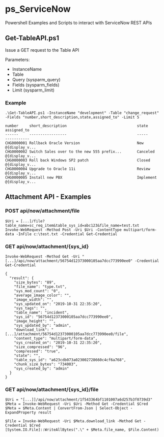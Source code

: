# ps_ServiceNow
Powershell Examples and Scripts to interact with ServiceNow REST APIs

## Get-TableAPI.ps1
Issue a GET request to the Table API

Parameters:
* InstanceName
* Table
* Query (sysparm_query)
* Fields (sysparm_fields)
* Limit (sysparm_limit)
### Example
```
.\Get-TableAPI.ps1 -InstanceName "development" -Table "change_request" -Fields "number,short_description,state,assigned_to" -Limit 5

number     short_description                                state     assigned_to   
------     -----------------                                -----     -----------   
CHG0000001 Rollback Oracle Version                          New       @{display_v...
CHG0000002 Switch Sales over to the new 555 prefix...       Canceled  @{display_v...
CHG0000003 Roll back Windows SP2 patch                      Closed    @{display_v...
CHG0000004 Upgrade to Oracle 11i                            Review    @{display_v...
CHG0000005 Install new PBX                                  Implement @{display_v...
```

## Attachment API - Examples
### POST api/now/attachment/file
```
$Uri = [...]/file?table_name=sc_req_item&table_sys_id=abc123&file_name=test.txt
Invoke-WebRequest -Method Post -Uri $Uri -ContentType multipart/form-data -InFile c:\test.txt -Credential Get-Credential
```

### GET api/now/attachment/{sys_id}
```
Invoke-WebRequest -Method Get -Uri "[...]/api/now/attachment/56754d12373000105aa7dcc773990ee0" -Credential Get-Credential

{
  "result": {
    "size_bytes": "89",
    "file_name": "type.txt",
    "sys_mod_count": "0",
    "average_image_color": "",
    "image_width": "",
    "sys_updated_on": "2019-10-31 22:35:20",
    "sys_tags": "",
    "table_name": "incident",
    "sys_id": "56754d12373000105aa7dcc773990ee0",
    "image_height": "",
    "sys_updated_by": "admin",
    "download_link": "[...]/attachment/56754d12373000105aa7dcc773990ee0/file",
    "content_type": "multipart/form-data",
    "sys_created_on": "2019-10-31 22:35:20",
    "size_compressed": "96",
    "compressed": "true",
    "state": "",
    "table_sys_id": "a623cdb073a023002728660c4cf6a768",
    "chunk_size_bytes": "734003",
    "sys_created_by": "admin"
  }
}
```

### GET api/now/attachment/{sys_id}/file

```
$Uri = "[...]]/api/now/attachment/1f543364bf1101007a6d257b3f0739d3"
$Meta = Invoke-WebRequest -Uri $Uri -Method Get -Credential $Cred
$Meta = $Meta.Content | ConvertFrom-Json | Select-Object -ExpandProperty result

$File = Invoke-WebRequest -Uri $Meta.download_link -Method Get -Credential $Cred
[System.IO.File]::WriteAllBytes(".\" + $Meta.file_name, $File.Content)
```
